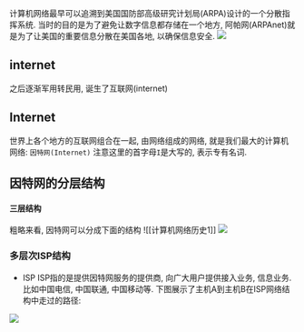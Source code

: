 计算机网络最早可以追溯到美国国防部高级研究计划局(ARPA)设计的一个分散指挥系统.
当时的目的是为了避免让数字信息都存储在一个地方, 阿帕网(ARPAnet)就是为了让美国的重要信息分散在美国各地, 以确保信息安全.
![](https://picture-bed-1301848969.cos.ap-shanghai.myqcloud.com/20220407220501.png)


## internet
之后逐渐军用转民用, 诞生了互联网(internet)

## Internet 
世界上各个地方的互联网组合在一起, 由网络组成的网络, 就是我们最大的计算机网络: `因特网(Internet)` 
注意这里的首字母`I`是大写的, 表示专有名词.

## 因特网的分层结构
#### 三层结构
粗略来看, 因特网可以分成下面的结构
![[计算机网络历史1]]
![](https://picture-bed-1301848969.cos.ap-shanghai.myqcloud.com/20220407222006.png)
### 多层次ISP结构
- ISP
	ISP指的是提供因特网服务的提供商, 向广大用户提供接入业务, 信息业务. 比如中国电信, 中国联通, 中国移动等.
下图展示了主机A到主机B在ISP网络结构中走过的路径:

![](https://picture-bed-1301848969.cos.ap-shanghai.myqcloud.com/20220407222253.png)

